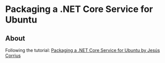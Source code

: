 # Packaging a .NET Core Service for Ubuntu


## About

Following the tutorial: [Packaging a .NET Core Service for Ubuntu by Jesús Corrius](https://medium.com/bluekiri/packaging-a-net-core-service-for-ubuntu-4f8e9202d1e5)

